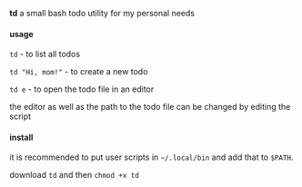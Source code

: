 **td**
a small bash todo utility for my personal needs

#### usage

`td` - to list all todos

`td "Hi, mom!"` - to create a new todo

`td e` - to open the todo file in an editor


the editor as well as the path to the todo file can be changed by editing the script

#### install

it is recommended to put user scripts in `~/.local/bin` and add that to `$PATH`.

download `td` and then `chmod +x td`
